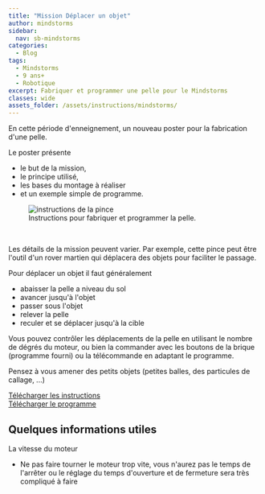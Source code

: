 ```yaml
---
title: "Mission Déplacer un objet"
author: mindstorms
sidebar:
  nav: sb-mindstorms
categories:
  - Blog
tags:
  - Mindstorms
  - 9 ans+
  - Robotique
excerpt: Fabriquer et programmer une pelle pour le Mindstorms
classes: wide
assets_folder: /assets/instructions/mindstorms/
---
```


En cette période d'enneignement, un nouveau poster pour la fabrication d'une pelle.

Le poster présente
- le but de la mission,
- le principe utilisé,
- les bases du montage à réaliser
- et un exemple simple de programme.


<figure>
  <img src="{{site.baseurl}}{{page.assets_folder}}mission-pelle.png" alt="instructions de la pince">
  <figcaption>Instructions pour fabriquer et programmer la pelle.</figcaption>
</figure>
<!-- 1024 × 768 -->
<br>

Les détails de la mission peuvent varier. Par exemple, cette pince peut être l'outil d'un rover martien qui déplacera des objets pour faciliter le passage.


Pour déplacer un objet il faut généralement
- abaisser la pelle a niveau du sol
- avancer jusqu'à l'objet
- passer sous l'objet
- relever la pelle
- reculer et se déplacer jusqu'à la cible

Vous pouvez contrôler les déplacements de la pelle en utilisant le nombre de dégrés du moteur, ou bien la commander avec les boutons de la brique (programme fourni) ou la télécommande en adaptant le programme.

Pensez à vous amener des petits objets (petites balles, des particules de callage, ...)

<a href="{{site.baseurl}}{{page.assets_folder}}mission-pelle.pdf" target="_blank" class=".btn .btn--success .btn--large">Télécharger les instructions</a>
<br>
<a href="{{site.baseurl}}{{page.assets_folder}}mission-pelle.ev3" target="_blank" class=".btn .btn--success .btn--large">Télécharger le programme</a>


## Quelques informations utiles

La vitesse du moteur
- Ne pas faire tourner le moteur trop vite, vous n'aurez pas le temps de l'arrêter ou le réglage du temps d'ouverture et de fermeture sera très compliqué à faire

